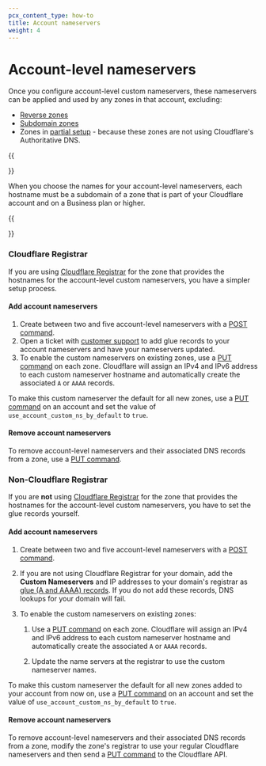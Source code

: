 ```yaml
---
pcx_content_type: how-to
title: Account nameservers
weight: 4
---
```


# Account-level nameservers

Once you configure account-level custom nameservers, these nameservers can be applied and used by any zones in that account, excluding:

- [Reverse zones](/dns/additional-options/reverse-zones/)
- [Subdomain zones](/dns/zone-setups/subdomain-setup/)
- Zones in [partial setup](/dns/zone-setups/partial-setup/) - because these zones are not using Cloudflare's Authoritative DNS.

{{<Aside type="note">}}

When you choose the names for your account-level nameservers, each hostname must be a subdomain of a zone that is part of your Cloudflare account and on a Business plan or higher.

{{</Aside>}}

### Cloudflare Registrar

If you are using [Cloudflare Registrar](/registrar/) for the zone that provides the hostnames for the account-level custom nameservers, you have a simpler setup process.

#### Add account nameservers

1.  Create between two and five account-level nameservers with a [POST command](/api/operations/account-level-custom-nameservers-add-account-custom-nameserver).
2. Open a ticket with [customer support](https://support.cloudflare.com/hc/articles/200172476) to add glue records to your account nameservers and have your nameservers updated.
3.  To enable the custom nameservers on existing zones, use a [PUT command](/api/operations/account-level-custom-nameservers-usage-for-a-zone-set-account-custom-nameserver-related-zone-metadata) on each zone. Cloudflare will assign an IPv4 and IPv6 address to each custom nameserver hostname and automatically create the associated `A` or `AAAA` records.

To make this custom nameserver the default for all new zones, use a [PUT command](/api/operations/accounts-update-account) on an account and set the value of `use_account_custom_ns_by_default` to `true`.

#### Remove account nameservers

To remove account-level nameservers and their associated DNS records from a zone, use a [PUT command](/api/operations/account-level-custom-nameservers-usage-for-a-zone-set-account-custom-nameserver-related-zone-metadata).

### Non-Cloudflare Registrar

If you are **not** using [Cloudflare Registrar](/registrar/) for the zone that provides the hostnames for the account-level custom nameservers, you have to set the glue records yourself.

#### Add account nameservers

1.  Create between two and five account-level nameservers with a [POST command](/api/operations/account-level-custom-nameservers-add-account-custom-nameserver).
2.  If you are not using Cloudflare Registrar for your domain, add the **Custom Nameservers** and IP addresses to your domain's registrar as [glue (A and AAAA) records](https://www.ietf.org/rfc/rfc1912.txt). If you do not add these records, DNS lookups for your domain will fail.
3.  To enable the custom nameservers on existing zones:

    1.  Use a [PUT command](/api/operations/account-level-custom-nameservers-usage-for-a-zone-set-account-custom-nameserver-related-zone-metadata) on each zone. Cloudflare will assign an IPv4 and IPv6 address to each custom nameserver hostname and automatically create the associated `A` or `AAAA` records.

    2.  Update the name servers at the registrar to use the custom nameserver names.

To make this custom nameserver the default for all new zones added to your account from now on, use a [PUT command](/api/operations/accounts-update-account) on an account and set the value of `use_account_custom_ns_by_default` to `true`.

#### Remove account nameservers

To remove account-level nameservers and their associated DNS records from a zone, modify the zone's registrar to use your regular Cloudflare nameservers and then send a [PUT command](/api/operations/account-level-custom-nameservers-usage-for-a-zone-set-account-custom-nameserver-related-zone-metadata) to the Cloudflare API.